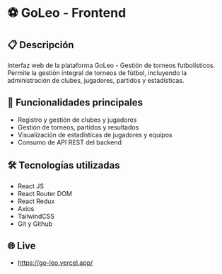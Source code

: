 # ⚽ GoLeo - Frontend

## 📋 Descripción
Interfaz web de la plataforma GoLeo - Gestión de torneos futbolísticos.
Permite la gestión integral de torneos de fútbol, incluyendo la administración de clubes, jugadores, partidos y estadísticas. 

## 🚀 Funcionalidades principales
- Registro y gestión de clubes y jugadores
- Gestión de torneos, partidos y resultados
- Visualización de estadísticas de jugadores y equipos
- Consumo de API REST del backend

## 🛠 Tecnologías utilizadas
- React JS
- React Router DOM
- React Redux
- Axios
- TailwindCSS 
- Git y Github

## 🌐 Live
- https://go-leo.vercel.app/
